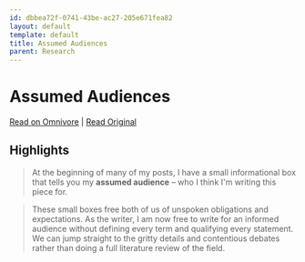 ```yaml
---
id: dbbea72f-0741-43be-ac27-205e671fea82
layout: default
template: default
title: Assumed Audiences
parent: Research
---
```


# Assumed Audiences

[Read on Omnivore](https://omnivore.app/me/https-maggieappleton-com-assumed-audience-18bd27bc26c) | [Read Original](https://maggieappleton.com/assumed-audience)

## Highlights

> At the beginning of many of my posts, I have a small informational box that tells you my **assumed audience** – who I think I'm writing this piece for.

> These small boxes free both of us of unspoken obligations and expectations. As the writer, I am now free to write for an informed audience without defining every term and qualifying every statement. We can jump straight to the gritty details and contentious debates rather than doing a full literature review of the field.

